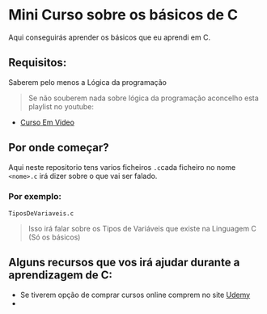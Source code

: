 # Mini Curso sobre os básicos de C
Aqui conseguirás aprender os básicos que eu aprendi em C.

## Requisitos:
Saberem pelo menos a Lógica da programação
> Se não souberem nada sobre lógica da programação aconcelho esta playlist no youtube:
* [Curso Em Video](https://www.youtube.com/watch?v=8mei6uVttho&list=PLHz_AreHm4dmSj0MHol_aoNYCSGFqvfXV)

## Por onde começar?
Aqui neste repositorio tens varios ficheiros ```.c```cada ficheiro no nome `<nome>.c` irá dizer sobre o que vai ser falado.
### Por exemplo:

```
TiposDeVariaveis.c
```
> Isso irá falar sobre os Tipos de Variáveis que existe na Linguagem C (Só os básicos)


## Alguns recursos que vos irá ajudar durante a aprendizagem de C:
* Se tiverem opção de comprar cursos online comprem no site [Udemy](https://www.udemy.com)
* 